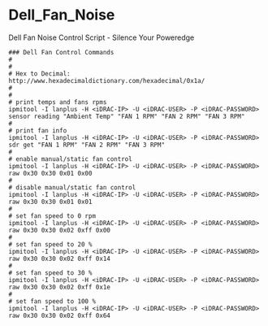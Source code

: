 # Dell_Fan_Noise
Dell Fan Noise Control Script - Silence Your Poweredge





    ### Dell Fan Control Commands
    #
    #
    # Hex to Decimal: http://www.hexadecimaldictionary.com/hexadecimal/0x1a/
    #
    #
    # print temps and fans rpms
    ipmitool -I lanplus -H <iDRAC-IP> -U <iDRAC-USER> -P <iDRAC-PASSWORD> sensor reading "Ambient Temp" "FAN 1 RPM" "FAN 2 RPM" "FAN 3 RPM"
    #
    # print fan info
    ipmitool -I lanplus -H <iDRAC-IP> -U <iDRAC-USER> -P <iDRAC-PASSWORD> sdr get "FAN 1 RPM" "FAN 2 RPM" "FAN 3 RPM"
    #
    # enable manual/static fan control
    ipmitool -I lanplus -H <iDRAC-IP> -U <iDRAC-USER> -P <iDRAC-PASSWORD> raw 0x30 0x30 0x01 0x00
    #
    # disable manual/static fan control
    ipmitool -I lanplus -H <iDRAC-IP> -U <iDRAC-USER> -P <iDRAC-PASSWORD> raw 0x30 0x30 0x01 0x01
    #
    # set fan speed to 0 rpm
    ipmitool -I lanplus -H <iDRAC-IP> -U <iDRAC-USER> -P <iDRAC-PASSWORD> raw 0x30 0x30 0x02 0xff 0x00
    #
    # set fan speed to 20 %
    ipmitool -I lanplus -H <iDRAC-IP> -U <iDRAC-USER> -P <iDRAC-PASSWORD> raw 0x30 0x30 0x02 0xff 0x14
    #
    # set fan speed to 30 %
    ipmitool -I lanplus -H <iDRAC-IP> -U <iDRAC-USER> -P <iDRAC-PASSWORD> raw 0x30 0x30 0x02 0xff 0x1e
    #
    # set fan speed to 100 %
    ipmitool -I lanplus -H <iDRAC-IP> -U <iDRAC-USER> -P <iDRAC-PASSWORD> raw 0x30 0x30 0x02 0xff 0x64

